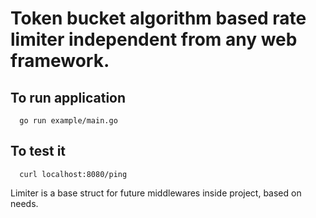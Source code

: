 # Token bucket algorithm based rate limiter independent from any web framework.

## To run application

```shell
  go run example/main.go
```

## To test it

```
  curl localhost:8080/ping
```

Limiter is a base struct for future middlewares inside project, based on needs.